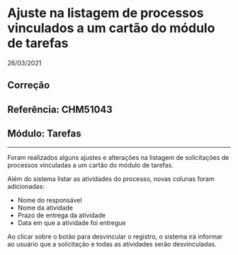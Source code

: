 # Ajuste na listagem de processos vinculados a um cartão do módulo de tarefas
26/03/2021
## Correção
## Referência: CHM51043
## Módulo: Tarefas
***

Foram realizados alguns ajustes e alterações na listagem de solicitações de processos vinculadas a um cartão do módulo de tarefas.

Além do sistema listar as atividades do processo, novas colunas foram adicionadas:

* Nome do responsável
* Nome da atividade
* Prazo de entrega da atividade
* Data em que a atividade foi entregue

Ao clicar sobre o botão para desvincular o registro, o sistema irá informar ao usuário que a solicitação e todas as atividades serão desvinculadas.
